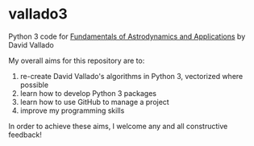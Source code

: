# vallado3
Python 3 code for <a href="https://celestrak.com/software/vallado-sw.asp">Fundamentals of Astrodynamics and Applications</a> by David Vallado

My overall aims for this repository are to:

  1) re-create David Vallado's algorithms in Python 3, vectorized where possible
  2) learn how to develop Python 3 packages
  3) learn how to use GitHub to manage a project
  4) improve my programming skills
  
In order to achieve these aims, I welcome any and all constructive feedback!

